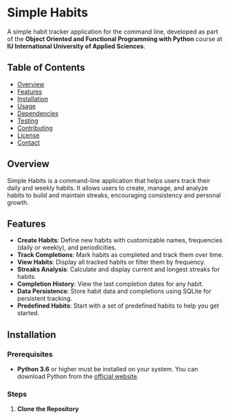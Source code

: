 # Simple Habits

A simple habit tracker application for the command line, developed as part of the **Object Oriented and Functional Programming with Python** course at **IU International University of Applied Sciences**.

## Table of Contents

- [Overview](#overview)
- [Features](#features)
- [Installation](#installation)
- [Usage](#usage)
- [Dependencies](#dependencies)
- [Testing](#testing)
- [Contributing](#contributing)
- [License](#license)
- [Contact](#contact)

## Overview

Simple Habits is a command-line application that helps users track their daily and weekly habits. It allows users to create, manage, and analyze habits to build and maintain streaks, encouraging consistency and personal growth.

## Features

- **Create Habits**: Define new habits with customizable names, frequencies (daily or weekly), and periodicities.
- **Track Completions**: Mark habits as completed and track them over time.
- **View Habits**: Display all tracked habits or filter them by frequency.
- **Streaks Analysis**: Calculate and display current and longest streaks for habits.
- **Completion History**: View the last completion dates for any habit.
- **Data Persistence**: Store habit data and completions using SQLite for persistent tracking.
- **Predefined Habits**: Start with a set of predefined habits to help you get started.

## Installation

### Prerequisites

- **Python 3.6** or higher must be installed on your system. You can download Python from the [official website](https://www.python.org/downloads/).

### Steps

1. **Clone the Repository**

   

